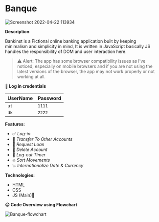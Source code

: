 # Banque

![Screenshot 2022-04-22 113934](https://user-images.githubusercontent.com/45622968/164613994-80127e2c-311b-4081-9ff7-9c29e2d66d80.png)

**Description**

Bankinst is a Fictional online banking application built by keeping minimalism and simplicity in mind, It is written in JavaScript basically JS handles the responsibility of DOM and user interaction here.
> ⚠ Alert: The app has some browser compatibility issues as I've noticed, especially on mobile browsers and if you are not using the latest versions of the browser, the app may not work properly or not working at all.

**🔑 Log in credentials**

| UserName | Password |
| -------- | -------- |
| `at`     | `1111`   |
| `dk`     | `2222`   |

**Features:**

- ✅ _Log-in_
- 🎉 _Transfer To Other Accounts_
- 🚀 _Request Loan_
- 🎈 _Delete Account_
- 🔁 _Log-out Timer_
- 🔥 _Sort Movements_
- 💥 _Internationalize Date & Currency_

**Technologies:**

- HTML
- CSS
- JS (Main)🚀

**😉 Code Overview using Flowchart**

![Banque-flowchart](https://user-images.githubusercontent.com/45622968/164613285-2378e6f2-87c3-4dda-bc37-bbe8eb53dab8.png)
